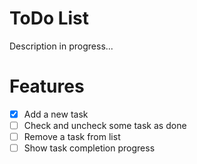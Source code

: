 # ToDo List

Description in progress...

# Features

- [x] Add a new task
- [ ] Check and uncheck some task as done
- [ ] Remove a task from list
- [ ] Show task completion progress